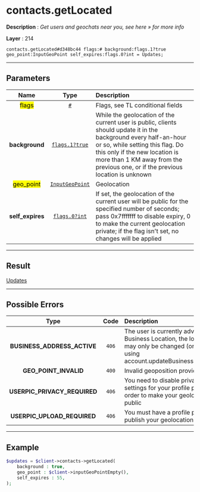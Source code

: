 # contacts.getLocated

**Description** : *Get users and geochats near you, see here &raquo; for more info*

**Layer** : 214

```tl
contacts.getLocated#d348bc44 flags:# background:flags.1?true geo_point:InputGeoPoint self_expires:flags.0?int = Updates;
```

---

## Parameters

| Name | Type | Description |
| :---: | :---: | :--- |
| <mark>flags</mark> | [`#`](type/#) | Flags, see TL conditional fields |
| **background** | [`flags.1?true`](type/true) | While the geolocation of the current user is public, clients should update it in the background every half-an-hour or so, while setting this flag. Do this only if the new location is more than 1 KM away from the previous one, or if the previous location is unknown |
| <mark>geo_point</mark> | [`InputGeoPoint`](type/InputGeoPoint) | Geolocation |
| **self_expires** | [`flags.0?int`](type/int) | If set, the geolocation of the current user will be public for the specified number of seconds; pass 0x7fffffff to disable expiry, 0 to make the current geolocation private; if the flag isn't set, no changes will be applied |

---

## Result

[Updates](type/Updates)

---

## Possible Errors

| Type | Code | Description |
| :---: | :---: | :--- |
| **BUSINESS_ADDRESS_ACTIVE** | `406` | The user is currently advertising a Business Location, the location may only be changed (or removed) using account.updateBusinessLocation ».   |
| **GEO_POINT_INVALID** | `400` | Invalid geoposition provided |
| **USERPIC_PRIVACY_REQUIRED** | `406` | You need to disable privacy settings for your profile picture in order to make your geolocation public |
| **USERPIC_UPLOAD_REQUIRED** | `406` | You must have a profile picture to publish your geolocation |

---

## Example

```php
$updates = $client->contacts->getLocated(
	background : true,
	geo_point : $client->inputGeoPointEmpty(),
	self_expires : 55,
);
```